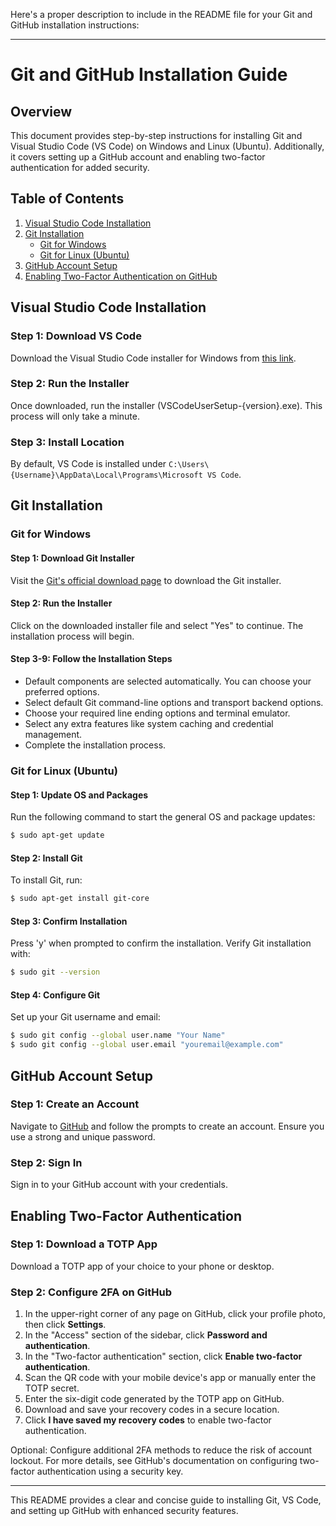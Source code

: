 Here's a proper description to include in the README file for your Git and GitHub installation instructions:

---

# Git and GitHub Installation Guide

## Overview

This document provides step-by-step instructions for installing Git and Visual Studio Code (VS Code) on Windows and Linux (Ubuntu). Additionally, it covers setting up a GitHub account and enabling two-factor authentication for added security.

## Table of Contents

1. [Visual Studio Code Installation](#vscode-installation)
2. [Git Installation](#git-installation)
   - [Git for Windows](#git-for-windows)
   - [Git for Linux (Ubuntu)](#git-for-linux-ubuntu)
3. [GitHub Account Setup](#github-account-setup)
4. [Enabling Two-Factor Authentication on GitHub](#enabling-two-factor-authentication)

## Visual Studio Code Installation

### Step 1: Download VS Code

Download the Visual Studio Code installer for Windows from [this link](https://code.visualstudio.com/docs/setup/windows).

### Step 2: Run the Installer

Once downloaded, run the installer (VSCodeUserSetup-{version}.exe). This process will only take a minute.

### Step 3: Install Location

By default, VS Code is installed under `C:\Users\{Username}\AppData\Local\Programs\Microsoft VS Code`.

## Git Installation

### Git for Windows

#### Step 1: Download Git Installer

Visit the [Git's official download page](https://git-scm.com/downloads) to download the Git installer.

#### Step 2: Run the Installer

Click on the downloaded installer file and select "Yes" to continue. The installation process will begin.

#### Step 3-9: Follow the Installation Steps

- Default components are selected automatically. You can choose your preferred options.
- Select default Git command-line options and transport backend options.
- Choose your required line ending options and terminal emulator.
- Select any extra features like system caching and credential management.
- Complete the installation process.

### Git for Linux (Ubuntu)

#### Step 1: Update OS and Packages

Run the following command to start the general OS and package updates:
```sh
$ sudo apt-get update
```

#### Step 2: Install Git

To install Git, run:
```sh
$ sudo apt-get install git-core
```

#### Step 3: Confirm Installation

Press 'y' when prompted to confirm the installation. Verify Git installation with:
```sh
$ sudo git --version
```

#### Step 4: Configure Git

Set up your Git username and email:
```sh
$ sudo git config --global user.name "Your Name"
$ sudo git config --global user.email "youremail@example.com"
```

## GitHub Account Setup

### Step 1: Create an Account

Navigate to [GitHub](https://github.com/) and follow the prompts to create an account. Ensure you use a strong and unique password.

### Step 2: Sign In

Sign in to your GitHub account with your credentials.

## Enabling Two-Factor Authentication

### Step 1: Download a TOTP App

Download a TOTP app of your choice to your phone or desktop.

### Step 2: Configure 2FA on GitHub

1. In the upper-right corner of any page on GitHub, click your profile photo, then click **Settings**.
2. In the "Access" section of the sidebar, click **Password and authentication**.
3. In the "Two-factor authentication" section, click **Enable two-factor authentication**.
4. Scan the QR code with your mobile device's app or manually enter the TOTP secret.
5. Enter the six-digit code generated by the TOTP app on GitHub.
6. Download and save your recovery codes in a secure location.
7. Click **I have saved my recovery codes** to enable two-factor authentication.

Optional: Configure additional 2FA methods to reduce the risk of account lockout. For more details, see GitHub's documentation on configuring two-factor authentication using a security key.

---

This README provides a clear and concise guide to installing Git, VS Code, and setting up GitHub with enhanced security features.
